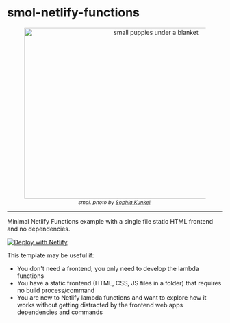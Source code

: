 # smol-netlify-functions

<center>
<figure>
  <img src="https://images.unsplash.com/photo-1578161467910-11ca4025aa0e?ixid=MnwxMjA3fDB8MHxwaG90by1wYWdlfHx8fGVufDB8fHx8&ixlib=rb-1.2.1&auto=format&fit=crop&w=600&q=80" alt="small puppies under a blanket" width="600" height="400">
  <figcaption style="font-size:.75rem"><em>smol. photo by <a href="https://unsplash.com/photos/cxlCuypQabs">Sophia Kunkel</a>.</em></figcaption>
</figure>
</center>

---

Minimal Netlify Functions example with a single file static HTML frontend and no dependencies.

[![Deploy with Netlify](https://www.netlify.com/img/deploy/button.svg)](https://app.netlify.com/start/deploy?repository=https://github.com/ekafyi/smol-netlify-functions)

This template may be useful if:

- You don't need a frontend; you only need to develop the lambda functions
- You have a static frontend (HTML, CSS, JS files in a folder) that requires no build process/command
- You are new to Netlify lambda functions and want to explore how it works without getting distracted by the frontend web apps dependencies and commands
